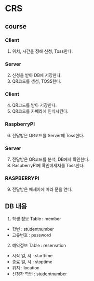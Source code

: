 # CRS

course
------

### Client

1. 위치, 시간을 정해 신청, Toss한다.

### Server

2. 신청을 받아 DB에 저장한다.
3. QR코드를 생성, TOSS한다.

### Client


4. QR코드를 받아 저장한다.
5. QR코드를 카메라에 인식시킨다.

### RaspberryPI


6. 전달받은 QR코드를 Server에 Toss한다.

### Server

7. 전달받은 QR코드를 분석, DB에서 확인한다.
8. RaspberryPI에 확인메세지를 Toss한다.

### RASPBERRYPI

9. 전달받은 메세지에 따라 문을 연다.

## DB 내용

1. 학생 정보 Table : member
 * 학번 : studentnumber
 * 고유번호 : password

2. 예약정보 Table : reservation
 * 시작 일, 시 : starttime
 * 종료 일, 시 : stoptime
 * 위치 : location
 * 신청자 학번 : studentnumber
